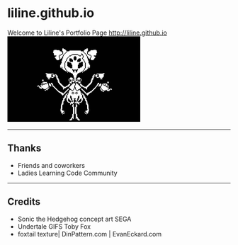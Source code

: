 # liline.github.io

Welcome to Liline's Portfolio Page
http://liline.github.io
![alt text](https://github.com/liline/liline.github.io/blob/master/images/Muffet.gif "Muffet sees all")

***

## Thanks
* Friends and coworkers 
* Ladies Learning Code Community

***

## Credits
* Sonic the Hedgehog concept art  SEGA 
* Undertale GIFS  Toby Fox
* foxtail texture| DinPattern.com | EvanEckard.com
